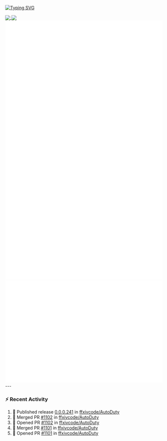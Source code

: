 [![Typing SVG](https://readme-typing-svg.demolab.com?font=Fira+Code&duration=1000&pause=1000&multiline=true&repeat=false&width=435&lines=Simon+Latusek+%7C+Gameplay+Engineer)](https://git.io/typing-svg)

<a href="https://github.com/anuraghazra/github-readme-stats">
  <img height=200 align="center" src="https://github-readme-stats.vercel.app/api?username=erdelf&theme=radical" />
</a>
<a href="https://github.com/anuraghazra/convoychat">
  <img height=200 align="center" src="https://streak-stats.demolab.com?user=erdelf&theme=radical&mode=weekly" />
</a>

<picture>
  <img src="/github-metrics.svg" alt="Metrics">
</picture>

<picture>
  <img src="/github-metrics-achievements.svg" alt="Achievements">
</picture>
---

### :zap: Recent Activity
<!--START_SECTION:activity-->
1. 🚀 Published release [0.0.0.241](https://github.com/ffxivcode/AutoDuty/releases/tag/0.0.0.241) in [ffxivcode/AutoDuty](https://github.com/ffxivcode/AutoDuty)
2. 🎉 Merged PR [#1102](https://github.com/ffxivcode/AutoDuty/pull/1102) in [ffxivcode/AutoDuty](https://github.com/ffxivcode/AutoDuty)
3. 💪 Opened PR [#1102](https://github.com/ffxivcode/AutoDuty/pull/1102) in [ffxivcode/AutoDuty](https://github.com/ffxivcode/AutoDuty)
4. 🎉 Merged PR [#1101](https://github.com/ffxivcode/AutoDuty/pull/1101) in [ffxivcode/AutoDuty](https://github.com/ffxivcode/AutoDuty)
5. 💪 Opened PR [#1101](https://github.com/ffxivcode/AutoDuty/pull/1101) in [ffxivcode/AutoDuty](https://github.com/ffxivcode/AutoDuty)
<!--END_SECTION:activity-->

<!--
**erdelf/erdelf** is a ✨ _special_ ✨ repository because its `README.md` (this file) appears on your GitHub profile.

Here are some ideas to get you started:

- 🔭 I’m currently working on ...
- 🌱 I’m currently learning ...
- 👯 I’m looking to collaborate on ...
- 🤔 I’m looking for help with ...
- 💬 Ask me about ...
- 📫 How to reach me: ...
- 😄 Pronouns: ...
- ⚡ Fun fact: ...
-->
